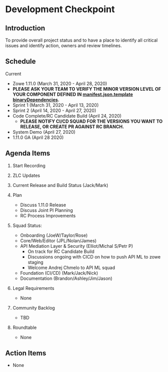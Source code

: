 # Development Checkpoint

Introduction
------------
To provide overall project status and to have a place to identify all critical issues and identify action, owners and review timelines.

Schedule
--------

Current
- Zowe 1.11.0 (March 31, 2020 - April 28, 2020)
-  **PLEASE ASK YOUR TEAM TO VERIFY THE MINOR VERSION LEVEL OF YOUR COMPONENT DEFINED IN [manifest.json.template binaryDependencies](https://github.com/zowe/zowe-install-packaging/blob/staging/manifest.json.template#L13).**
- Sprint 1 (March 31, 2020 - April 13, 2020)
- Sprint 2 (April 14, 2020 - April 27, 2020)
- Code Complete/RC Candidate Build (April 24, 2020)
   - **PLEASE NOTIFY CI/CD SQUAD FOR THE VERSIONS YOU WANT TO RELEASE, OR CREATE PR AGAINST RC BRANCH.**
- System Demo (April 27, 2020)
- 1.11.0 GA (April 28 2020)


Agenda Items
------------
1. Start Recording
2. ZLC Updates
3. Current Release and Build Status (Jack/Mark)
4. Plan
     - Discuss 1.11.0 Release
     - Discuss Joint PI Planning
     - RC Process Improvements
5. Squad Status:
    - Onboarding (JoeW/Taylor/Rose)
    - Core/Web/Editor (JPL/Nolan/James)
    - API Mediation Layer & Security (Elliot/Michal S/Petr P)
         - On track for RC Candidate Build
         - Discussions ongoing with CICD on how to push API ML to zowe staging 
         - Welcome Andrej Chmelo to API ML squad
    - Foundation (CI/CD) (Mark/Jack/Nick)
    - Documentation (Brandon/Ashley/Jim/Jason)

6. Legal Requirements
    - None

7. Community Backlog
    - TBD
8. Roundtable
    - None

Action Items
------------
- None
